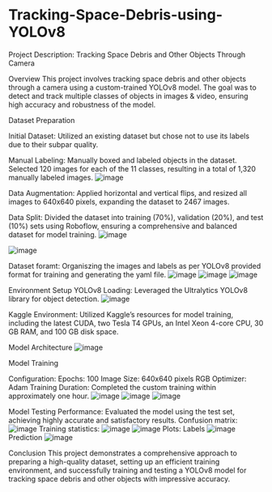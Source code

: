 # Tracking-Space-Debris-using-YOLOv8

Project Description: Tracking Space Debris and Other Objects Through Camera

Overview
This project involves tracking space debris and other objects through a camera using a custom-trained YOLOv8 model. The goal was to detect and track multiple classes of objects in images & video, ensuring high accuracy and robustness of the model.

Dataset Preparation

Initial Dataset: Utilized an existing dataset but chose not to use its labels due to their subpar quality.

Manual Labeling: Manually boxed and labeled objects in the dataset. Selected 120 images for each of the 11 classes, resulting in a total of 1,320 manually labeled images.
![image](https://github.com/ZakriaComputerEngineer/Tracking-Space-Debris-using-YOLOv8/assets/150436890/0927ff7b-b087-438c-9d46-9595bae88c26)

Data Augmentation: Applied horizontal and vertical flips, and resized all images to 640x640 pixels, expanding the dataset to 2467 images.

Data Split: Divided the dataset into training (70%), validation (20%), and test (10%) sets using Roboflow, ensuring a comprehensive and balanced dataset for model training.
![image](https://github.com/ZakriaComputerEngineer/Tracking-Space-Debris-using-YOLOv8/assets/150436890/44027909-91c4-49c4-ad9e-e071dbbdc9cc)

![image](https://github.com/ZakriaComputerEngineer/Tracking-Space-Debris-using-YOLOv8/assets/150436890/f750172b-364c-470d-b995-9a59b6827a61)

Dataset foramt: Organiszing the images and labels as per YOLOv8 provided format for training and generating the yaml file.
![image](https://github.com/ZakriaComputerEngineer/Tracking-Space-Debris-using-YOLOv8/assets/150436890/af0c5a66-2ddd-43d4-a11e-53a0a66be22b)
![image](https://github.com/ZakriaComputerEngineer/Tracking-Space-Debris-using-YOLOv8/assets/150436890/25a24b5d-276f-4aa4-92b7-87604b375940)
![image](https://github.com/ZakriaComputerEngineer/Tracking-Space-Debris-using-YOLOv8/assets/150436890/6799dc04-ca13-4276-af63-1da465071d27)

Environment Setup
YOLOv8 Loading: Leveraged the Ultralytics YOLOv8 library for object detection.
![image](https://github.com/ZakriaComputerEngineer/Tracking-Space-Debris-using-YOLOv8/assets/150436890/331f21cf-09eb-400a-a81c-34c8ec024f53)

Kaggle Environment: Utilized Kaggle’s resources for model training, including the latest CUDA, two Tesla T4 GPUs, an Intel Xeon 4-core CPU, 30 GB RAM, and 100 GB disk space.

Model Architecture
![image](https://github.com/ZakriaComputerEngineer/Tracking-Space-Debris-using-YOLOv8/assets/150436890/678dfdc9-4ccd-4202-9764-52c93a91b254)

Model Training

Configuration:
Epochs: 100
Image Size: 640x640 pixels RGB
Optimizer: Adam
Training Duration: Completed the custom training within approximately one hour.
![image](https://github.com/ZakriaComputerEngineer/Tracking-Space-Debris-using-YOLOv8/assets/150436890/272cddd1-6b77-4360-bec2-6184c8cabffb)
![image](https://github.com/ZakriaComputerEngineer/Tracking-Space-Debris-using-YOLOv8/assets/150436890/0cfb8511-6137-49e5-bd87-ef2eeac431df)
![image](https://github.com/ZakriaComputerEngineer/Tracking-Space-Debris-using-YOLOv8/assets/150436890/0d819a21-a4aa-4628-94d9-a901aca9ef17)

Model Testing
Performance: Evaluated the model using the test set, achieving highly accurate and satisfactory results.
Confusion matrix: ![image](https://github.com/ZakriaComputerEngineer/Tracking-Space-Debris-using-YOLOv8/assets/150436890/05eb2450-91e1-42bc-bef6-6a79ab9b55ff)
Training statistics: ![image](https://github.com/ZakriaComputerEngineer/Tracking-Space-Debris-using-YOLOv8/assets/150436890/367996d1-1629-4514-b55f-9e67ea13749b)
![image](https://github.com/ZakriaComputerEngineer/Tracking-Space-Debris-using-YOLOv8/assets/150436890/9f7bf396-b6e3-417c-8f9e-333ef23f2fd9)
Plots: 
Labels
![image](https://github.com/ZakriaComputerEngineer/Tracking-Space-Debris-using-YOLOv8/assets/150436890/0842a33f-fb3d-45bd-ae3c-12fdeb6b302e)
Prediction
![image](https://github.com/ZakriaComputerEngineer/Tracking-Space-Debris-using-YOLOv8/assets/150436890/c61155bd-442c-482f-83b6-ef3a5132670b)

Conclusion
This project demonstrates a comprehensive approach to preparing a high-quality dataset, setting up an efficient training environment, and successfully training and testing a YOLOv8 model for tracking space debris and other objects with impressive accuracy.

